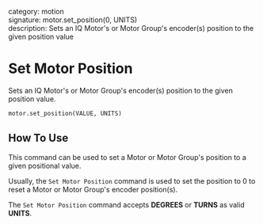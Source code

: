 category: motion  
signature: motor.set_position(0, UNITS)  
description: Sets an IQ Motor's or Motor Group's encoder(s) position to the given position value  

# Set Motor Position

Sets an IQ Motor's or Motor Group's encoder(s) position to the given position value.

```python
motor.set_position(VALUE, UNITS)
```

## How To Use

This command can be used to set a Motor or Motor Group's position to a given positional value.

Usually, the `Set Motor Position` command is used to set the position to 0 to reset a Motor or Motor Group's encoder position(s).

The `Set Motor Position` command accepts **DEGREES** or **TURNS** as valid **UNITS**.

<advanced>
</advanced>
